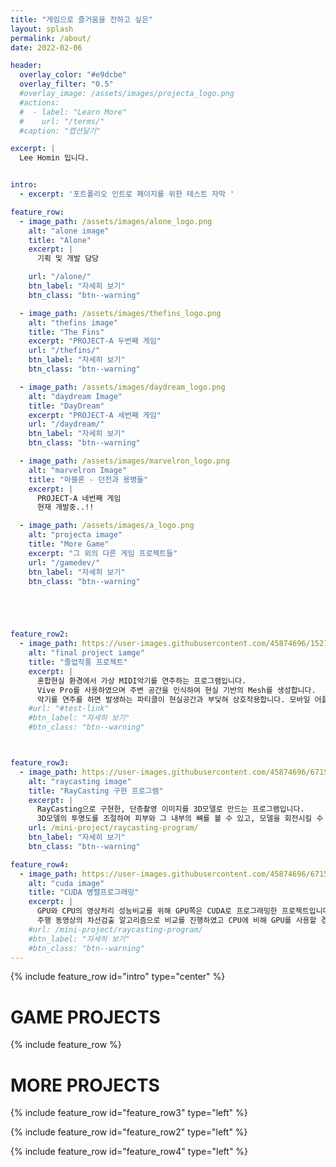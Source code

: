 ```yaml
---
title: "게임으로 즐거움을 전하고 싶은"
layout: splash
permalink: /about/
date: 2022-02-06

header:
  overlay_color: "#e9dcbe"
  overlay_filter: "0.5"
  #overlay_image: /assets/images/projecta_logo.png
  #actions:
  #  - label: "Learn More"
  #    url: "/terms/"
  #caption: "캡션달기"

excerpt: |
  Lee Homin 입니다.


intro: 
  - excerpt: '포트폴리오 인트로 페이지를 위한 테스트 자막 '

feature_row:
  - image_path: /assets/images/alone_logo.png
    alt: "alone image"
    title: "Alone"
    excerpt: |
      기획 및 개발 담당

    url: "/alone/"
    btn_label: "자세히 보기"
    btn_class: "btn--warning" 

  - image_path: /assets/images/thefins_logo.png
    alt: "thefins image"
    title: "The Fins"
    excerpt: "PROJECT-A 두번째 게임"
    url: "/thefins/"
    btn_label: "자세히 보기"
    btn_class: "btn--warning"

  - image_path: /assets/images/daydream_logo.png
    alt: "daydream Image"
    title: "DayDream"
    excerpt: "PROJECT-A 세번째 게임"
    url: "/daydream/"
    btn_label: "자세히 보기"
    btn_class: "btn--warning"

  - image_path: /assets/images/marvelron_logo.png
    alt: "marvelron Image"
    title: "마블론 - 던전과 용병들"
    excerpt: |
      PROJECT-A 네번째 게임  
      현재 개발중..!!

  - image_path: /assets/images/a_logo.png
    alt: "projecta image"
    title: "More Game"
    excerpt: "그 외의 다른 게임 프로젝트들"
    url: "/gamedev/"
    btn_label: "자세히 보기"
    btn_class: "btn--warning" 





feature_row2:
  - image_path: https://user-images.githubusercontent.com/45874696/152729024-aad5fe06-9293-46fb-ad3d-719bb857525f.png
    alt: "final project iamge"
    title: "졸업작품 프로젝트"
    excerpt: |
      혼합현실 환경에서 가상 MIDI악기를 연주하는 프로그램입니다.   
      Vive Pro를 사용하였으며 주변 공간을 인식하여 현실 기반의 Mesh를 생성합니다.
      악기를 연주를 하면 발생하는 파티클이 현실공간과 부딫혀 상호작용합니다. 모바일 어플리케이션과 합주도 가능합니다.   
    #url: "#test-link"
    #btn_label: "자세히 보기"
    #btn_class: "btn--warning"



feature_row3:
  - image_path: https://user-images.githubusercontent.com/45874696/67154395-ce833680-f336-11e9-8548-ac0d983bfce1.png
    alt: "raycasting image"
    title: "RayCasting 구현 프로그램"
    excerpt: |
      RayCasting으로 구현한, 단층촬영 이미지를 3D모델로 만드는 프로그램입니다.    
      3D모델의 투명도를 조절하여 피부와 그 내부의 뼈를 볼 수 있고, 모델을 회전시킬 수 있습니다.   
    url: /mini-project/raycasting-program/
    btn_label: "자세히 보기"
    btn_class: "btn--warning"

feature_row4:
  - image_path: https://user-images.githubusercontent.com/45874696/67154576-acd77e80-f339-11e9-819b-c423a81bdf43.png
    alt: "cuda image"
    title: "CUDA 병렬프로그래밍"
    excerpt: |
      GPU와 CPU의 영상처리 성능비교를 위해 GPU쪽은 CUDA로 프로그래밍한 프로젝트입니다.   
      주행 동영상의 차선검출 알고리즘으로 비교를 진행하였고 CPU에 비해 GPU를 사용할 경우 약 20배의 성능향상을 확인할 수 있었습니다. 
    #url: /mini-project/raycasting-program/
    #btn_label: "자세히 보기"
    #btn_class: "btn--warning"
---
```


{% include feature_row id="intro" type="center" %}

<h1> GAME PROJECTS </h1>

{% include feature_row %}


<h1> MORE PROJECTS </h1>

{% include feature_row id="feature_row3" type="left" %}

{% include feature_row id="feature_row2" type="left" %}

{% include feature_row id="feature_row4" type="left" %}
